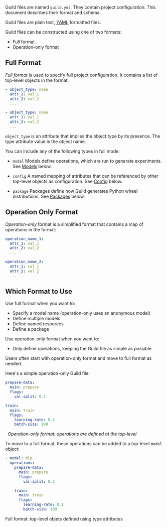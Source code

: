 <!-- -*- eval:(visual-line-mode 1) -*- -->

<div data-theme-toc="true"></div>

Guild files are named `guild.yml`. They contain project configuration. This document describes their format and schema.

Guild files are plain text, [YAML](https://yaml.org/) formatted files.

Guild files can be constructed using one of two formats:

- Full format
- Operation-only format

## Full Format

*Full format* is used to specify full project configuration. It contains a list of top-level objects in the format:

``` yaml
- object_type: name
  attr_1: val_1
  attr_2: val_2
  ...

- object_type: name
  attr_1: val_1
  attr_2: val_2
  ...
```

`object_type` is an attribute that implies the object type by its presence. The type attribute value is the object name.

You can include any of the following types in full mode:

- `model`
  Models define operations, which are run to generate experiments. See [Models](#models) below.

- `config`
  A named mapping of attributes that can be referenced by other top-level objects as configuration. See [Config](#config) below.

- `package`
  Packages define how Guild generates Python wheel distributions. See [Packages](#packages) below.

## Operation Only Format

*Operation-only* format is a simplified format that contains a map of operations in the format:

``` yaml
operation_name_1:
  attr_1: val_1
  attr_2: val_2
  ...

operation_name_2:
  attr_1: val_1
  attr_2: val_2
  ...
```

## Which Format to Use

Use full format when you want to:

- Specify a model name (operation-only uses an anonymous model)
- Define multiple models
- Define named resources
- Define a package

Use operation-only format when you want to:

- Only define operations, keeping the Guild file as simple as possible

Users often start with operation-only format and move to full format as needed.

Here's a simple operation-only Guild file:

``` yaml
prepare-data:
  main: prepare
  flags:
    val-split: 0.2

train:
  main: train
  flags:
    learning-rate: 0.1
    batch-size: 100
```

&nbsp; *Operation-only format: operations are defined at the top-level*

To move to a full format, these operations can be added to a top-level `model` object:

``` yaml
- model: mlp
  operations:
    prepare-data:
      main: prepare
      flags:
        val-split: 0.2

    train:
      main: train
      flags:
        learning-rate: 0.1
        batch-size: 100
```

<span data-guild-class="caption">Full format: top-level objets defined using type attributes</span>
